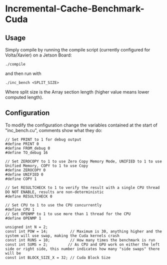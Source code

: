 # Incremental-Cache-Benchmark-Cuda
## Usage
Simply compile by running the compile script (currently configured for Volta/Xavier) on a Jetson Board:
```
./compile
```
and then run with
```
./inc_bench <SPLIT_SIZE>
```
Where split size is the Array section length (higher value means lower computed length).
## Configuration
To modify the configuration change the variables contained at the start of "inc_bench.cu", comments show what they do:
```
// Set PRINT to 1 for debug output
#define PRINT 0
#define FROM_debug 0
#define TO_debug 16

// Set ZEROCOPY to 1 to use Zero Copy Memory Mode, UNIFIED to 1 to use Unified Memory, COPY to 1 to use Copy
#define ZEROCOPY 0
#define UNIFIED 0
#define COPY 1

// Set RESULTCHECK to 1 to verify the result with a single CPU thread DO NOT ENABLE, results are non-deterministic
#define RESULTCHECK 0

// Set CPU to 1 to use the CPU concurrently
#define CPU 1
// Set OPENMP to 1 to use more than 1 thread for the CPU
#define OPENMP 1

unsigned int N = 2;
const int POW = 14;			 // Maximum is 30, anything higher and the system will use swap, making the Cuda kernels crash
const int RUNS = 10; 		 // How many times the benchmark is run
const int SUMS = 2;			// As CPU and GPU work on either the left side or right side, this number indicates how many "side swaps" there will be
const int BLOCK_SIZE_X = 32; // Cuda Block Size
```
